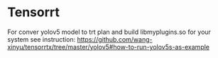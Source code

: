 # Tensorrt

For conver yolov5 model to trt plan and build libmyplugins.so for your system see instruction:
https://github.com/wang-xinyu/tensorrtx/tree/master/yolov5#how-to-run-yolov5s-as-example
